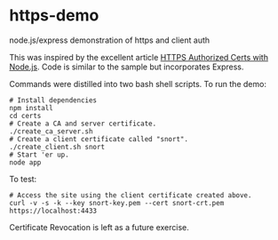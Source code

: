 # https-demo
node.js/express demonstration of https and client auth

This was inspired by the excellent article [HTTPS Authorized Certs with Node.js](https://engineering.circle.com/https-authorized-certs-with-node-js-315e548354a2#.qmm5jzi7f).  Code is similar to the sample but incorporates Express. 

Commands were distilled into two bash shell scripts.  To run the demo: 
```
# Install dependencies
npm install
cd certs
# Create a CA and server certificate.
./create_ca_server.sh
# Create a client certificate called "snort".
./create_client.sh snort
# Start 'er up.
node app
```
To test:
```
# Access the site using the client certificate created above.
curl -v -s -k --key snort-key.pem --cert snort-crt.pem https://localhost:4433
```

Certificate Revocation is left as a future exercise. 
 

